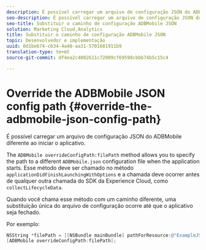 ```yaml
---
description: É possível carregar um arquivo de configuração JSON do ADBMobile diferente ao iniciar o aplicativo.
seo-description: É possível carregar um arquivo de configuração JSON do ADBMobile diferente ao iniciar o aplicativo.
seo-title: Substituir o caminho de configuração ADBMobile JSON
solution: Marketing Cloud,Analytics
title: Substituir o caminho de configuração ADBMobile JSON
topic: Desenvolvedor e implementação
uuid: 0d1be674-c634-4a48-aa31-5701681911b9
translation-type: tm+mt
source-git-commit: df4ea2c4002611c72009cf69598cbbb74b5c15c4

---
```



# Override the ADBMobile JSON config path {#override-the-adbmobile-json-config-path}

É possível carregar um arquivo de configuração JSON do ADBMobile diferente ao iniciar o aplicativo.

The `ADBMobile overrideConfigPath:filePath` method allows you to specify the path to a different `ADBMobile.json` configuration file when the application starts. Esse método deve ser chamado no método `applicationDidFinishLaunchingWithOptions` e a chamada deve ocorrer antes de qualquer outra chamada do SDK da Experience Cloud, como `collectLifecycleData`.

Quando você chama esse método com um caminho diferente, uma substituição única do arquivo de configuração ocorre até que o aplicativo seja fechado.

Por exemplo:

```objective-c
NSString *filePath = [[NSBundle mainBundle] pathForResource:@"ExampleJSONFile" ofType:@"json"]; 
[ADBMobile overrideConfigPath:filePath];
```

